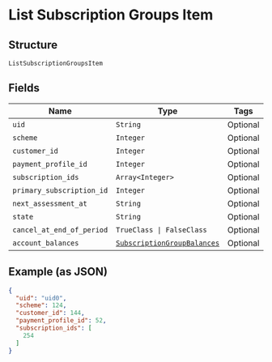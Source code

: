 
# List Subscription Groups Item

## Structure

`ListSubscriptionGroupsItem`

## Fields

| Name | Type | Tags | Description |
|  --- | --- | --- | --- |
| `uid` | `String` | Optional | - |
| `scheme` | `Integer` | Optional | - |
| `customer_id` | `Integer` | Optional | - |
| `payment_profile_id` | `Integer` | Optional | - |
| `subscription_ids` | `Array<Integer>` | Optional | - |
| `primary_subscription_id` | `Integer` | Optional | - |
| `next_assessment_at` | `String` | Optional | - |
| `state` | `String` | Optional | - |
| `cancel_at_end_of_period` | `TrueClass \| FalseClass` | Optional | - |
| `account_balances` | [`SubscriptionGroupBalances`](../../doc/models/subscription-group-balances.md) | Optional | - |

## Example (as JSON)

```json
{
  "uid": "uid0",
  "scheme": 124,
  "customer_id": 144,
  "payment_profile_id": 52,
  "subscription_ids": [
    254
  ]
}
```

